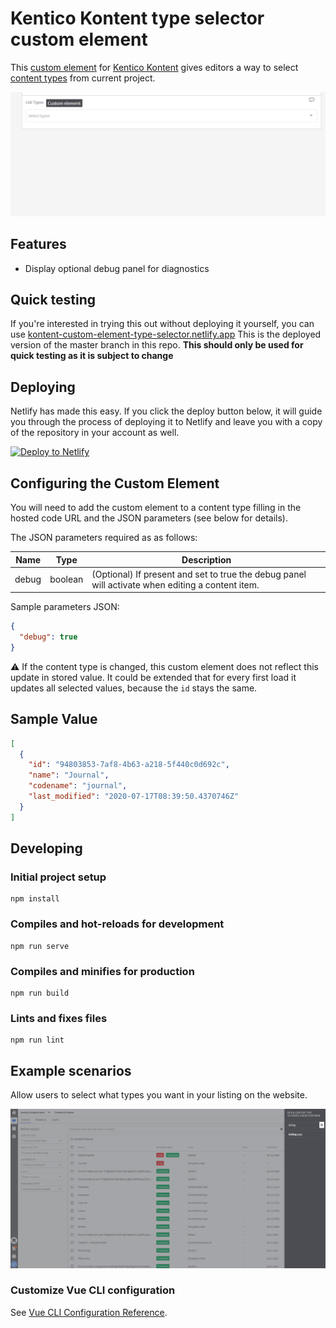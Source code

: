 # Kentico Kontent type selector custom element

This [custom element](https://docs.kontent.ai/tutorials/develop-apps/integrate/integrating-your-own-content-editing-features) for [Kentico Kontent](https://kontent.ai) gives editors a way to select [content types](https://docs.kontent.ai/tutorials/manage-kontent/content-modeling/create-and-delete-content-types) from current project.

![content types custom element demo](./types-selector-demo.gif)

## Features

- Display optional debug panel for diagnostics

## Quick testing

If you're interested in trying this out without deploying it yourself, you can use [kontent-custom-element-type-selector.netlify.app](https://kontent-custom-element-type-selector.netlify.app) This is the deployed version of the master branch in this repo. **This should only be used for quick testing as it is subject to change**

## Deploying

Netlify has made this easy. If you click the deploy button below, it will guide you through the process of deploying it to Netlify and leave you with a copy of the repository in your account as well.

[![Deploy to Netlify](https://www.netlify.com/img/deploy/button.svg)](https://app.netlify.com/start/deploy?repository=https://github.com/Simply007/kontent-custom-element-type-selector)

## Configuring the Custom Element

You will need to add the custom element to a content type filling in the hosted code URL and the JSON parameters (see below for details).

The JSON parameters required as as follows:

| Name     | Type   | Description |
| -------- | ------ | ----------- |
| debug    | boolean | (Optional) If present and set to true the debug panel will activate when editing a content item. |

Sample parameters JSON:

```json
{
  "debug": true
}
```

:warning: If the content type is changed, this custom element does not reflect this update in stored value. It could be extended that for every first load it updates all selected values, because the `id` stays the same.

## Sample Value

```json
[
  {
    "id": "94803853-7af8-4b63-a218-5f440c0d692c",
    "name": "Journal",
    "codename": "journal",
    "last_modified": "2020-07-17T08:39:50.4370746Z"
  }
]
```

## Developing

### Initial project setup

```console
npm install
```

### Compiles and hot-reloads for development

```console
npm run serve
```

### Compiles and minifies for production

```console
npm run build
```

### Lints and fixes files

```console
npm run lint
```

## Example scenarios

Allow users to select what types you want in your listing on the website.

![content types custom element showcase](./types-selector-showcase.gif)

### Customize Vue CLI configuration

See [Vue CLI Configuration Reference](https://cli.vuejs.org/config/).
